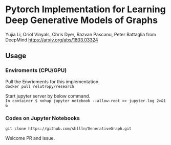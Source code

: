 # Pytorch Implementation for Learning Deep Generative Models of Graphs
Yujia Li, Oriol Vinyals, Chris Dyer, Razvan Pascanu, Peter Battaglia from DeepMind
https://arxiv.org/abs/1803.03324  

## Usage

### Enviroments (CPU/GPU)
Pull the Envrioments for this implementation.  
`docker pull relutropy/research`  

Start jupyter server by below command.  
`In container $ nohup jupyter notebook --allow-root >> jupyter.log 2>&1 &`  

### Codes on Jupyter Notebooks
`git clone https://github.com/shllln/GenerativeGraph.git`  




Welcome PR and issue.  
